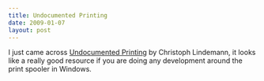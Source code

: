 ```yaml
---
title: Undocumented Printing
date: 2009-01-07
layout: post
---
```


I just came across [Undocumented Printing](http://www.undocprint.org/) by Christoph Lindemann, it looks like a really good resource if you are doing any development around the print spooler in Windows.